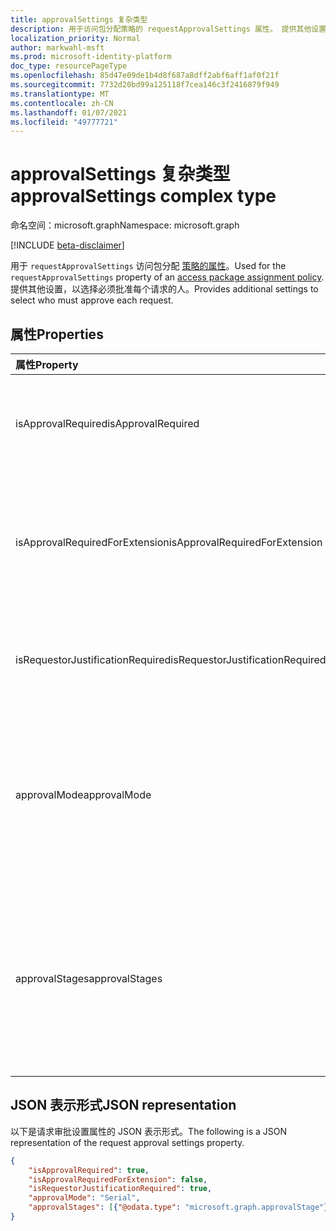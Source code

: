 ```yaml
---
title: approvalSettings 复杂类型
description: 用于访问包分配策略的 requestApprovalSettings 属性。 提供其他设置，以选择必须批准每个请求的人。
localization_priority: Normal
author: markwahl-msft
ms.prod: microsoft-identity-platform
doc_type: resourcePageType
ms.openlocfilehash: 85d47e09de1b4d8f687a8dff2abf6aff1af0f21f
ms.sourcegitcommit: 7732d20bd99a125118f7cea146c3f2416879f949
ms.translationtype: MT
ms.contentlocale: zh-CN
ms.lasthandoff: 01/07/2021
ms.locfileid: "49777721"
---
```

# <a name="approvalsettings-complex-type"></a><span data-ttu-id="22418-104">approvalSettings 复杂类型</span><span class="sxs-lookup"><span data-stu-id="22418-104">approvalSettings complex type</span></span>

<span data-ttu-id="22418-105">命名空间：microsoft.graph</span><span class="sxs-lookup"><span data-stu-id="22418-105">Namespace: microsoft.graph</span></span>

[!INCLUDE [beta-disclaimer](../../includes/beta-disclaimer.md)]

<span data-ttu-id="22418-106">用于 `requestApprovalSettings` 访问包分配 [策略的属性](accesspackageassignmentpolicy.md)。</span><span class="sxs-lookup"><span data-stu-id="22418-106">Used for the `requestApprovalSettings` property of an [access package assignment policy](accesspackageassignmentpolicy.md).</span></span> <span data-ttu-id="22418-107">提供其他设置，以选择必须批准每个请求的人。</span><span class="sxs-lookup"><span data-stu-id="22418-107">Provides additional settings to select who must approve each request.</span></span> 

## <a name="properties"></a><span data-ttu-id="22418-108">属性</span><span class="sxs-lookup"><span data-stu-id="22418-108">Properties</span></span>

| <span data-ttu-id="22418-109">属性</span><span class="sxs-lookup"><span data-stu-id="22418-109">Property</span></span>                     | <span data-ttu-id="22418-110">类型</span><span class="sxs-lookup"><span data-stu-id="22418-110">Type</span></span>                      | <span data-ttu-id="22418-111">说明</span><span class="sxs-lookup"><span data-stu-id="22418-111">Description</span></span> |
| :--------------------------- | :------------------------ | :---------- |
| <span data-ttu-id="22418-112">isApprovalRequired</span><span class="sxs-lookup"><span data-stu-id="22418-112">isApprovalRequired</span></span> | <span data-ttu-id="22418-113">布尔值</span><span class="sxs-lookup"><span data-stu-id="22418-113">Boolean</span></span> | <span data-ttu-id="22418-114">如果为 false，则不需要批准此策略中的请求。</span><span class="sxs-lookup"><span data-stu-id="22418-114">If false, then approval is not required for requests in this policy.</span></span> |
| <span data-ttu-id="22418-115">isApprovalRequiredForExtension</span><span class="sxs-lookup"><span data-stu-id="22418-115">isApprovalRequiredForExtension</span></span> | <span data-ttu-id="22418-116">布尔值</span><span class="sxs-lookup"><span data-stu-id="22418-116">Boolean</span></span>| <span data-ttu-id="22418-117">如果为 false，则已拥有工作分配的用户不需要批准来扩展其工作分配。</span><span class="sxs-lookup"><span data-stu-id="22418-117">If false, then approval is not required for a user who already has an assignment to extend their assignment.</span></span> |
| <span data-ttu-id="22418-118">isRequestorJustificationRequired</span><span class="sxs-lookup"><span data-stu-id="22418-118">isRequestorJustificationRequired</span></span> | <span data-ttu-id="22418-119">布尔值</span><span class="sxs-lookup"><span data-stu-id="22418-119">Boolean</span></span> | <span data-ttu-id="22418-120">指示请求者是否需要在请求中提供理由。</span><span class="sxs-lookup"><span data-stu-id="22418-120">Indicates whether the requestor is required to supply a justification in their request.</span></span> |
| <span data-ttu-id="22418-121">approvalMode</span><span class="sxs-lookup"><span data-stu-id="22418-121">approvalMode</span></span>| <span data-ttu-id="22418-122">String</span><span class="sxs-lookup"><span data-stu-id="22418-122">String</span></span> | <span data-ttu-id="22418-123">之 `NoApproval` 一， `SingleStage` `Serial` 或 。</span><span class="sxs-lookup"><span data-stu-id="22418-123">One of `NoApproval`, `SingleStage` or `Serial`.</span></span> <span data-ttu-id="22418-124">如果 `NoApproval` 为 `isApprovalRequired` false，则使用 。</span><span class="sxs-lookup"><span data-stu-id="22418-124">The `NoApproval` is used when `isApprovalRequired` is false.</span></span> |
| <span data-ttu-id="22418-125">approvalStages</span><span class="sxs-lookup"><span data-stu-id="22418-125">approvalStages</span></span> | <span data-ttu-id="22418-126">[approvalStage](approvalstage.md) 集合</span><span class="sxs-lookup"><span data-stu-id="22418-126">[approvalStage](approvalstage.md) collection</span></span>| <span data-ttu-id="22418-127">如果需要审批，则此集合的一个或两个元素定义审批的每个阶段。</span><span class="sxs-lookup"><span data-stu-id="22418-127">If approval is required, the one or two elements of this collection define each of the stages of approval.</span></span> <span data-ttu-id="22418-128">如果不需要批准，则为空数组。</span><span class="sxs-lookup"><span data-stu-id="22418-128">An empty array if no approval is required.</span></span>  |

## <a name="json-representation"></a><span data-ttu-id="22418-129">JSON 表示形式</span><span class="sxs-lookup"><span data-stu-id="22418-129">JSON representation</span></span>

<span data-ttu-id="22418-130">以下是请求审批设置属性的 JSON 表示形式。</span><span class="sxs-lookup"><span data-stu-id="22418-130">The following is a JSON representation of the request approval settings property.</span></span>

<!-- {
  "blockType": "resource",
  "optionalProperties": [

  ],
  "@odata.type": "microsoft.graph.approvalSettings"
}-->

```json
{
    "isApprovalRequired": true,
    "isApprovalRequiredForExtension": false,
    "isRequestorJustificationRequired": true,
    "approvalMode": "Serial",
    "approvalStages": [{"@odata.type": "microsoft.graph.approvalStage"}]
}
```

<!-- uuid: 16cd6b66-4b1a-43a1-adaf-3a886856ed98
2019-02-04 14:57:30 UTC -->
<!-- {
  "type": "#page.annotation",
  "description": "approvalSettings complex type",
  "keywords": "",
  "section": "documentation",
  "tocPath": ""
}-->


